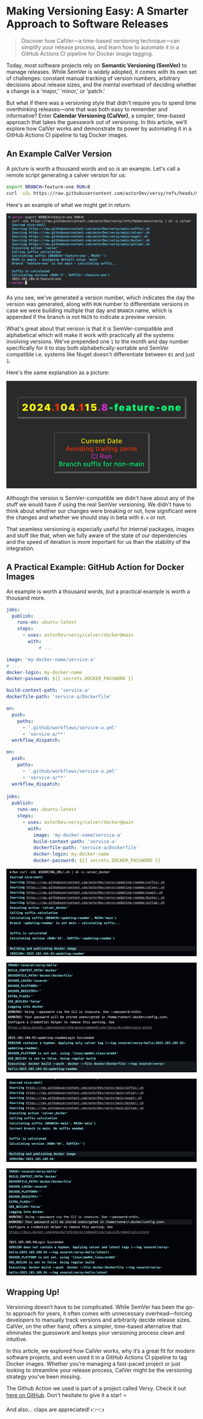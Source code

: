 # Making Versioning Easy: A Smarter Approach to Software Releases

> Discover how CalVer—a time-based versioning technique—can simplify your release process, and learn how to automate it in a GitHub Actions CI pipeline for Docker image tagging.

Today, most software projects rely on **Semantic Versioning (SemVer)** to manage releases. While SemVer is widely adopted, it comes with its own set of challenges: constant manual tracking of version numbers, arbitrary decisions about release sizes, and the mental overhead of deciding whether a change is a 'major,' 'minor,' or 'patch.'

But what if there was a versioning style that didn’t require you to spend time overthinking releases—one that was both easy to remember and informative? Enter **Calendar Versioning (CalVer)**, a simpler, time-based approach that takes the guesswork out of versioning. In this article, we’ll explore how CalVer works and demonstrate its power by automating it in a GitHub Actions CI pipeline to tag Docker images.

## An Example CalVer Version

A picture is worth a thousand words and so is an example. Let's call a remote script generating a calver version for us:

```sh
export BRANCH=feature-one RUN=8
curl -sSL https://raw.githubusercontent.com/astorDev/versy/refs/heads/main/versy | sh -s calver
```

Here's an example of what we might get in return:

![](demo-101.png)

As you see, we've generated a version number, which indicates the day the version was generated, along with `RUN` number to differentiate versions in case we were building multiple that day and `BRANCH` name, which is appended if the branch is not `MAIN` to indicate a preview version.

What's great about that version is that it is SemVer-compatible and alphabetical which will make it work with practically all the systems involving versions. We've prepended one `1` to the month and day number specifically for it to stay both alphabetically-sortable and SemVer compatible i.e. systems like Nuget doesn't differentiate between `01` and just `1`.

Here's the same explanation as a picture:

![](calver.png)

Although the version is SemVer-compatible we didn't have about any of the stuff we would have if using the real SemVer versioning. We didn't have to think about whether our changes were breaking or not, how significant were the changes and whether we should stay in beta with `0.x` or not.

That seamless versioning is especially useful for internal packages, images and stuff like that, when we fully aware of the state of our dependencies and the speed of iteration is more important for us than the stability of the integration.

## A Practical Example: GitHub Action for Docker Images

An example is worth a thousand words, but a practical example is worth a thousand more.

```yaml
jobs:
  publish:
    runs-on: ubuntu-latest
    steps:
      - uses: astorDev/versy/calver/docker@main
        with:
            # ...
```

```yaml
image: 'my-docker-name/service-a'
# ...
docker-login: my-docker-name
docker-password: ${{ secrets.DOCKER_PASSWORD }}
```

```yaml
build-context-path: 'service-a'
dockerfile-path: 'service-a/Dockerfile'
```

```yaml
on:
  push:
    paths:
      - '.github/workflows/service-a.yml'
      - 'service-a/**'
  workflow_dispatch:
```

```yaml
on:
  push:
    paths:
      - '.github/workflows/service-a.yml'
      - 'service-a/**'
  workflow_dispatch:
    
jobs:
  publish:
    runs-on: ubuntu-latest
    steps:
      - uses: astorDev/versy/calver/docker@main
        with:
          image: 'my-docker-name/service-a'
          build-context-path: 'service-a'
          dockerfile-path: 'service-a/Dockerfile'
          docker-login: my-docker-name
          docker-password: ${{ secrets.DOCKER_PASSWORD }}
```

![](docker-feature-part-1.png)

![](docker-feature-part-2.png)

![](docker-main-part-1.png)

![](docker-main-part-2.png)

## Wrapping Up!

Versioning doesn’t have to be complicated. While SemVer has been the go-to approach for years, it often comes with unnecessary overhead—forcing developers to manually track versions and arbitrarily decide release sizes. CalVer, on the other hand, offers a simpler, time-based alternative that eliminates the guesswork and keeps your versioning process clean and intuitive.

In this article, we explored how CalVer works, why it’s a great fit for modern software projects, and even used it in a GitHub Actions CI pipeline to tag Docker images. Whether you’re managing a fast-paced project or just looking to streamline your release process, CalVer might be the versioning strategy you’ve been missing.

The Github Action we used is part of a project called Versy. Check it out [here on GitHub](https://github.com/astorDev/versy). Don't hesitate to give it a star! ⭐

And also... claps are appreciated! 👉👈
